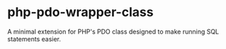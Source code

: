 # php-pdo-wrapper-class
A minimal extension for PHP's PDO class designed to make running SQL statements easier.
